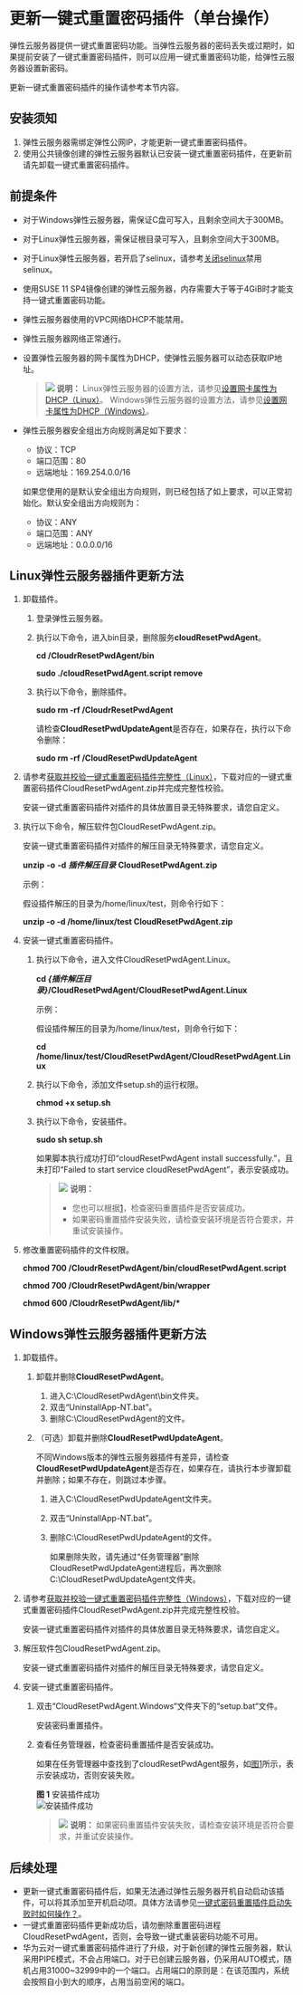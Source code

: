 # 更新一键式重置密码插件（单台操作）<a name="ecs_03_1007"></a>

弹性云服务器提供一键式重置密码功能。当弹性云服务器的密码丢失或过期时，如果提前安装了一键式重置密码插件，则可以应用一键式重置密码功能，给弹性云服务器设置新密码。

更新一键式重置密码插件的操作请参考本节内容。

## 安装须知<a name="section6704341693848"></a>

1.  弹性云服务器需绑定弹性公网IP，才能更新一键式重置密码插件。
2.  使用公共镜像创建的弹性云服务器默认已安装一键式重置密码插件，在更新前请先卸载一键式重置密码插件。

## 前提条件<a name="section5444910510395"></a>

-   对于Windows弹性云服务器，需保证C盘可写入，且剩余空间大于300MB。
-   对于Linux弹性云服务器，需保证根目录可写入，且剩余空间大于300MB。
-   对于Linux弹性云服务器，若开启了selinux，请参考[关闭selinux](https://support.huaweicloud.com/ecs_faq/ecs_faq_1209.html)禁用selinux。
-   使用SUSE 11 SP4镜像创建的弹性云服务器，内存需要大于等于4GiB时才能支持一键式重置密码功能。
-   弹性云服务器使用的VPC网络DHCP不能禁用。
-   弹性云服务器网络正常通行。
-   设置弹性云服务器的网卡属性为DHCP，使弹性云服务器可以动态获取IP地址。

    >![](public_sys-resources/icon-note.gif) **说明：** 
    >Linux弹性云服务器的设置方法，请参见[设置网卡属性为DHCP（Linux）](https://support.huaweicloud.com/usermanual-ims/zh-cn_topic_0030713176.html)。
    >Windows弹性云服务器的设置方法，请参见[设置网卡属性为DHCP（Windows）](https://support.huaweicloud.com/usermanual-ims/zh-cn_topic_0030713152.html)。

-   弹性云服务器安全组出方向规则满足如下要求：

    -   协议：TCP
    -   端口范围：80
    -   远端地址：169.254.0.0/16

    如果您使用的是默认安全组出方向规则，则已经包括了如上要求，可以正常初始化。默认安全组出方向规则为：

    -   协议：ANY
    -   端口范围：ANY
    -   远端地址：0.0.0.0/16

## Linux弹性云服务器插件更新方法<a name="section5783892893444"></a>

1.  卸载插件。
    1.  登录弹性云服务器。
    2.  执行以下命令，进入bin目录，删除服务**cloudResetPwdAgent**。

        **cd /CloudrResetPwdAgent/bin**

        **sudo ./cloudResetPwdAgent.script remove**

    3.  执行以下命令，删除插件。

        **sudo rm -rf /CloudrResetPwdAgent**

        请检查**CloudResetPwdUpdateAgent**是否存在，如果存在，执行以下命令删除：

        **sudo rm -rf /CloudResetPwdUpdateAgent**

2.  请参考[获取并校验一键式重置密码插件完整性（Linux）](获取一键式重置密码插件.md#section15564103103311)，下载对应的一键式重置密码插件CloudResetPwdAgent.zip并完成完整性校验。

    安装一键式重置密码插件对插件的具体放置目录无特殊要求，请您自定义。

3.  执行以下命令，解压软件包CloudResetPwdAgent.zip。

    安装一键式重置密码插件对插件的解压目录无特殊要求，请您自定义。

    **unzip** **-o** **-d** _**插件解压目录**_ **CloudResetPwdAgent.zip**

    示例：

    假设插件解压的目录为/home/linux/test，则命令行如下：

    **unzip -o -d /home/linux/test CloudResetPwdAgent.zip**

4.  安装一键式重置密码插件。
    1.  执行以下命令，进入文件CloudResetPwdAgent.Linux。

        **cd  _\{插件解压目录\}_/CloudResetPwdAgent/CloudResetPwdAgent.Linux**

        示例：

        假设插件解压的目录为/home/linux/test，则命令行如下：

        **cd /home/linux/test/CloudResetPwdAgent/CloudResetPwdAgent.Linux**

    2.  执行以下命令，添加文件setup.sh的运行权限。

        **chmod +x setup.sh**

    3.  执行以下命令，安装插件。

        **sudo sh setup.sh**

        如果脚本执行成功打印“cloudResetPwdAgent install successfully.”，且未打印“Failed to start service cloudResetPwdAgent”，表示安装成功。

        >![](public_sys-resources/icon-note.gif) **说明：** 
        >-   您也可以根据[1](安装一键式重置密码插件（单台操作）.md#li44330716114226)，检查密码重置插件是否安装成功。
        >-   如果密码重置插件安装失败，请检查安装环境是否符合要求，并重试安装操作。

5.  修改重置密码插件的文件权限。

    **chmod 700 /CloudrResetPwdAgent/bin/cloudResetPwdAgent.script**

    **chmod 700 /CloudrResetPwdAgent/bin/wrapper**

    **chmod 600 /CloudrResetPwdAgent/lib/\***

## Windows弹性云服务器插件更新方法<a name="section43992381104836"></a>

1.  卸载插件。
    1.  卸载并删除**CloudResetPwdAgent**。
        1.  进入C:\\CloudResetPwdAgent\\bin文件夹。
        2.  双击“UninstallApp-NT.bat”。
        3.  删除C:\\CloudResetPwdAgent的文件。

    2.  （可选）卸载并删除**CloudResetPwdUpdateAgent**。

        不同Windows版本的弹性云服务器插件有差异，请检查**CloudResetPwdUpdateAgent**是否存在，如果存在，请执行本步骤卸载并删除；如果不存在，则跳过本步骤。

        1.  进入C:\\CloudResetPwdUpdateAgent文件夹。
        2.  双击“UninstallApp-NT.bat”。
        3.  删除C:\\CloudResetPwdUpdateAgent的文件。

            如果删除失败，请先通过“任务管理器”删除CloudResetPwdUpdateAgent进程后，再次删除C:\\CloudResetPwdUpdateAgent文件夹。

2.  请参考[获取并校验一键式重置密码插件完整性（Windows）](获取一键式重置密码插件.md#section22263382517)，下载对应的一键式重置密码插件CloudResetPwdAgent.zip并完成完整性校验。

    安装一键式重置密码插件对插件的具体放置目录无特殊要求，请您自定义。

3.  解压软件包CloudResetPwdAgent.zip。

    安装一键式重置密码插件对插件的解压目录无特殊要求，请您自定义。

4.  安装一键式重置密码插件。
    1.  双击“CloudResetPwdAgent.Windows“文件夹下的“setup.bat“文件。

        安装密码重置插件。

    2.  查看任务管理器，检查密码重置插件是否安装成功。

        如果在任务管理器中查找到了cloudResetPwdAgent服务，如[图1](#zh-cn_topic_0068095385_fig171941157152710)所示，表示安装成功，否则安装失败。

        **图 1**  安装插件成功<a name="zh-cn_topic_0068095385_fig171941157152710"></a>  
        ![](figures/安装插件成功.png "安装插件成功")

        >![](public_sys-resources/icon-note.gif) **说明：** 
        >如果密码重置插件安装失败，请检查安装环境是否符合要求，并重试安装操作。

## 后续处理<a name="section157193720134"></a>

-   更新一键式重置密码插件后，如果无法通过弹性云服务器开机自动启动该插件，可以将其添加至开机启动项。具体方法请参见[一键式密码重置插件启动失败时如何操作？](https://support.huaweicloud.com/ims_faq/ims_faq_0031.html)。
-   一键式重置密码插件更新成功后，请勿删除重置密码进程CloudResetPwdAgent，否则，会导致一键式重装密码功能不可用。
-   华为云对一键式重置密码插件进行了升级，对于新创建的弹性云服务器，默认采用PIPE模式，不会占用端口。对于已创建云服务器，仍采用AUTO模式，随机占用31000\~32999中的一个端口。占用端口的原则是：在该范围内，系统会按照自小到大的顺序，占用当前空闲的端口。


